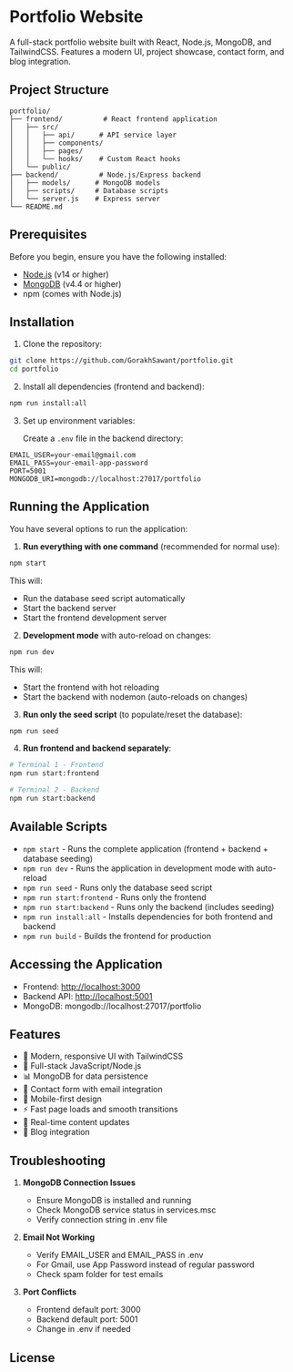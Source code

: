 # Portfolio Website

A full-stack portfolio website built with React, Node.js, MongoDB, and TailwindCSS. Features a modern UI, project showcase, contact form, and blog integration.

## Project Structure

```
portfolio/
├── frontend/          # React frontend application
│   ├── src/
│   │   ├── api/      # API service layer
│   │   ├── components/
│   │   ├── pages/
│   │   └── hooks/    # Custom React hooks
│   └── public/
├── backend/          # Node.js/Express backend
│   ├── models/      # MongoDB models
│   ├── scripts/     # Database scripts
│   └── server.js    # Express server
└── README.md
```

## Prerequisites

Before you begin, ensure you have the following installed:
- [Node.js](https://nodejs.org/) (v14 or higher)
- [MongoDB](https://www.mongodb.com/try/download/community) (v4.4 or higher)
- npm (comes with Node.js)

## Installation

1. Clone the repository:
```bash
git clone https://github.com/GorakhSawant/portfolio.git
cd portfolio
```

2. Install all dependencies (frontend and backend):
```bash
npm run install:all
```

3. Set up environment variables:
   
   Create a `.env` file in the backend directory:
```env
EMAIL_USER=your-email@gmail.com
EMAIL_PASS=your-email-app-password
PORT=5001
MONGODB_URI=mongodb://localhost:27017/portfolio
```

## Running the Application

You have several options to run the application:

1. **Run everything with one command** (recommended for normal use):
```bash
npm start
```
This will:
- Run the database seed script automatically
- Start the backend server
- Start the frontend development server

2. **Development mode** with auto-reload on changes:
```bash
npm run dev
```
This will:
- Start the frontend with hot reloading
- Start the backend with nodemon (auto-reloads on changes)

3. **Run only the seed script** (to populate/reset the database):
```bash
npm run seed
```

4. **Run frontend and backend separately**:
```bash
# Terminal 1 - Frontend
npm run start:frontend

# Terminal 2 - Backend
npm run start:backend
```

## Available Scripts

- `npm start` - Runs the complete application (frontend + backend + database seeding)
- `npm run dev` - Runs the application in development mode with auto-reload
- `npm run seed` - Runs only the database seed script
- `npm run start:frontend` - Runs only the frontend
- `npm run start:backend` - Runs only the backend (includes seeding)
- `npm run install:all` - Installs dependencies for both frontend and backend
- `npm run build` - Builds the frontend for production

## Accessing the Application

- Frontend: [http://localhost:3000](http://localhost:3000)
- Backend API: [http://localhost:5001](http://localhost:5001)
- MongoDB: mongodb://localhost:27017/portfolio

## Features

- 🎨 Modern, responsive UI with TailwindCSS
- 🚀 Full-stack JavaScript/Node.js
- 📊 MongoDB for data persistence
- 📧 Contact form with email integration
- 📱 Mobile-first design
- ⚡ Fast page loads and smooth transitions
- 🔄 Real-time content updates
- 📝 Blog integration

## Troubleshooting

1. **MongoDB Connection Issues**
   - Ensure MongoDB is installed and running
   - Check MongoDB service status in services.msc
   - Verify connection string in .env file

2. **Email Not Working**
   - Verify EMAIL_USER and EMAIL_PASS in .env
   - For Gmail, use App Password instead of regular password
   - Check spam folder for test emails

3. **Port Conflicts**
   - Frontend default port: 3000
   - Backend default port: 5001
   - Change in .env if needed



## License

